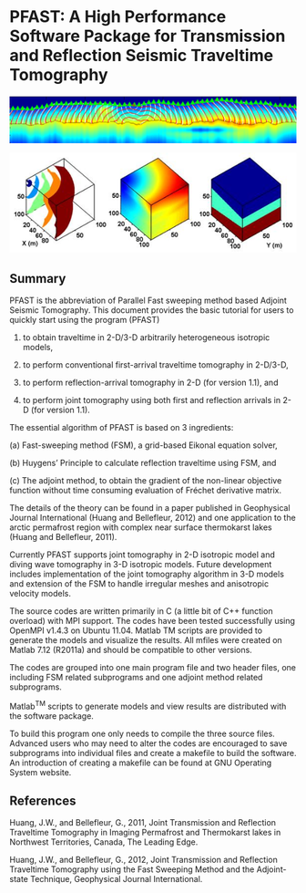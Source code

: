 # PFAST: A High Performance Software Package for Transmission and Reflection Seismic Traveltime Tomography

![image1](fig1.png)

![image1](fig2.png)

## Summary

PFAST is the abbreviation of Parallel Fast sweeping method based Adjoint Seismic Tomography. This document provides the basic tutorial for users to quickly start using the program (PFAST)

1. to obtain traveltime in 2-D/3-D arbitrarily heterogeneous isotropic models,

2. to perform conventional first-arrival traveltime tomography in 2-D/3-D,

3. to perform reflection-arrival tomography in 2-D (for version 1.1), and

4. to perform joint tomography using both first and reflection arrivals in 2-D (for version 1.1).

The essential algorithm of PFAST is based on 3 ingredients:

(a) Fast-sweeping method (FSM), a grid-based Eikonal equation solver,

(b) Huygens’ Principle to calculate reflection traveltime using FSM, and

(c) The adjoint method, to obtain the gradient of the non-linear objective function without time consuming evaluation of Fréchet derivative matrix.

The details of the theory can be found in a paper published in Geophysical Journal International (Huang and Bellefleur, 2012) and one application to the arctic permafrost region with complex near surface thermokarst lakes (Huang and Bellefleur, 2011).

Currently PFAST supports joint tomography in 2-D isotropic model and diving wave tomography in 3-D isotropic models. Future development includes implementation of the joint tomography algorithm in 3-D models and extension of the FSM to handle irregular meshes and anisotropic velocity models.

The source codes are written primarily in C (a little bit of C++ function overload) with MPI support. The codes have been tested successfully using OpenMPI v1.4.3 on Ubuntu 11.04. Matlab TM scripts are provided to generate the models and visualize the results. All mfiles were created on Matlab 7.12 (R2011a) and should be compatible to other versions.

The codes are grouped into one main program file and two header files, one including FSM related subprograms and one adjoint method related subprograms.

Matlab<sup>TM</sup> scripts to generate models and view results are distributed with the software package.

To build this program one only needs to compile the three source files. Advanced users who may need to alter the codes are encouraged to save subprograms into individual files and create a makefile to build the software. An introduction of creating a makefile can be found at GNU Operating System website.

## References

Huang, J.W., and Bellefleur, G., 2011, Joint Transmission and Reflection Traveltime Tomography in Imaging Permafrost and Thermokarst lakes in Northwest Territories, Canada, The Leading Edge.

Huang, J.W., and Bellefleur, G., 2012, Joint Transmission and Reflection Traveltime Tomography using the Fast Sweeping Method and the Adjoint-state Technique, Geophysical Journal International.